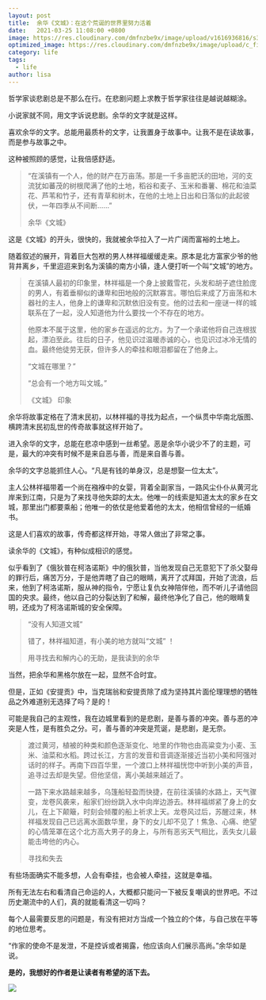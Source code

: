 ```yaml
---
layout: post
title:  余华《文城》：在这个荒诞的世界里努力活着
date:   2021-03-25 11:08:00 +0800
image: https://res.cloudinary.com/dmfnzbe9x/image/upload/v1616936816/s33834057_a6z686.jpg
optimized_image: https://res.cloudinary.com/dmfnzbe9x/image/upload/c_fill,h_171,w_325/v1616936816/s33834057_a6z686.jpg
category: life
tags:
  - life
author: lisa
---
```


哲学家谈悲剧总是不那么在行。在悲剧问题上求教于哲学家往往是越说越糊涂。

小说家就不同，用文字诉说悲剧。余华的文字就是这样。

喜欢余华的文字。总能用最质朴的文字，让我置身于故事中。让我不是在读故事，而是参与故事之中。

这种被照顾的感觉，让我倍感舒适。

> “在溪镇有一个人，他的财产在万亩荡。那是一千多亩肥沃的田地，河的支流犹如蕃茂的树根爬满了他的土地，稻谷和麦子、玉米和番薯、棉花和油菜花、芦苇和竹子，还有青草和树木，在他的土地上日出和日落似的此起彼伏，一年四季从不间断……”
>
> 余华《文城》

这是《文城》的开头，很快的，我就被余华拉入了一片广阔而富裕的土地上。

随着叙述的展开，背着巨大包袱的男人林祥福缓缓走来。原本是北方富家少爷的他背井离乡，千里迢迢来到名为溪镇的南方小镇，逢人便打听一个叫“文城”的地方。

> 在溪镇人最初的印象里，林祥福是一个身上披戴雪花，头发和胡子遮住脸庞的男人，有着垂柳似的谦卑和田地般的沉默寡言。哪怕后来成了万亩荡和木器社的主人，他身上的谦卑和沉默依旧没有变。他的过去和一座谜一样的城联系在了一起，没人知道他为什么要找一个不存在的地方。
>
> 他原本不属于这里，他的家乡在遥远的北方。为了一个承诺他将自己连根拔起，漂泊至此。往后的日子，他见识过温暖赤诚的心，也见识过冰冷无情的血。最终他徒劳无获，但许多人的牵挂和眼泪都留在了他身上。
>
> “文城在哪里？”
>
> “总会有一个地方叫文城。”
>
> 《文城》 印象

余华将故事定格在了清末民初，以林祥福的寻找为起点，一个纵贯中华南北版图、横跨清末民初乱世的传奇故事就这样开始了。

进入余华的文字，总能在悲凉中感到一丝希望。恶是余华小说少不了的主题，可是，最大的冲突有时候不是来自恶与善，而是来自善与善。

余华的文字总能抓住人心。“凡是有钱的单身汉，总是想娶一位太太”。

主人公林祥福带着一个尚在襁褓中的女婴，背着全副家当，一路风尘仆仆从黄河北岸来到江南，只是为了来找寻他失踪的太太。他唯一的线索是知道太太的家乡在文城，那里出门都要乘船；他唯一的依仗是他爱着他的太太，他相信曾经的一纸婚书。

这是人们喜欢的故事，传奇都这样开始，寻常人做出了非常之事。

读余华的《文城》，有种似成相识的感觉。

似乎看到了《俄狄普在柯洛诺斯》中的俄狄普，当他发现自己无意犯下了杀父娶母的罪行后，痛苦万分，于是他弄瞎了自己的眼睛，离开了忒拜国，开始了流浪，后来，他到了柯洛诺斯，服从神的指令，宁愿让复仇女神陪伴他，而不听儿子请他回国的央求。最终，他以自己的分裂达到了和解，最终他净化了自己，他的眼睛复明，还成为了柯洛诺斯城的安全保障。

> “没有人知道文城”
>
> 错了，林祥福知道，有小美的地方就叫“文城”  ！
>
> 用寻找去和解内心的无助，是我读到的余华

当然，把余华和黑格尔放在一起，显然不合时宜。

但是，正如《安提贡》中，当克瑞翁和安提贡除了成为坚持其片面伦理理想的牺牲品之外难道别无选择了吗？是的！

可能是我自己的主观性，我在边城里看到的是悲剧，是善与善的冲突。善与恶的冲突是人性，是有胜负之分。可，善与善的冲突是荒诞，是悲剧，是无奈。

> 渡过黄河，植被的种类和颜色逐渐变化、地里的作物也由高粱变为小麦、玉米、油菜和水稻。跨过长江，方言的发音和音调逐渐接近当初小美和阿强对话时的样子。再南下四百华里，一个渡口上林祥福恍惚中听到小美的声音，追寻过去却是失望。但他坚信，离小美越来越近了。
>
> 一路下来水路越来越多，乌篷船轻盈而快捷，在前往溪镇的水路上，天气骤变，龙卷风袭来，船家们纷纷跳入水中向岸边游去。林祥福绑紧了身上的女儿，在上下颠簸，时刻会倾覆的船上祈求上天。龙卷风过后，苏醒过来，林祥福发现自己已远离水面数华里，身下的女儿却不见了！焦急、心痛、绝望的心情笼罩在这个北方高大男子的身上，与所有恶劣天气相比，丢失女儿最能击垮他的内心。
>
> 寻找和失去

有些场面确实不能多想，人会有牵挂，也会被人牵挂，这就是幸福。

所有无法左右和看清自己命运的人，大概都只能问一下被反复嘲讽的世界吧。不过历史潮流中的人们，真的就能看清这一切吗？

每个人最需要反思的问题是，有没有把对方当成一个独立的个体，与自己放在平等的地位思考。

“作家的使命不是发泄，不是控诉或者揭露，他应该向人们展示高尚。”余华如是说。

**是的，我想好的作者是让读者有希望的活下去。**

![](https://res.cloudinary.com/dmfnzbe9x/image/upload/v1616936908/src_http_3A_2F_2Fimg.mp.itc.cn_2Fupload_2F20170420_2Fb6ebbd876231443e951396b356d2f2b1_th.jpeg_refer_http_3A_2F_2Fimg.mp.itc_wr5tqc.jpg)

